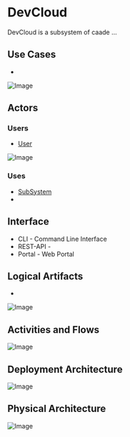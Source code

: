 # DevCloud

DevCloud is a subsystem of caade ...

## Use Cases

* 

![Image](./Solution/DevCloud/UseCases.png)

## Actors

### Users 

* [User](User)

![Image](./Solution/DevCloud/UserInteraction.png)

### Uses

* [SubSystem](./Solution/DevCloud/SubSystem-DevCloud.md)
* 

## Interface

* CLI - Command Line Interface
* REST-API - 
* Portal - Web Portal

## Logical Artifacts

*

![Image](./Solution/DevCloud/Logical.png)

## Activities and Flows 

![Image](./Solution/DevCloud/Process.png)

## Deployment Architecture

![Image](./Solution/DevCloud/Deployment.png)

## Physical Architecture

![Image](./Solution/DevCloud/Physical.png)

